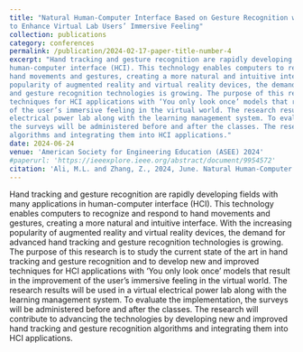 ```yaml
---
title: "Natural Human-Computer Interface Based on Gesture Recognition with YOLO
to Enhance Virtual Lab Users’ Immersive Feeling"
collection: publications
category: conferences
permalink: /publication/2024-02-17-paper-title-number-4
excerpt: "Hand tracking and gesture recognition are rapidly developing fields with many applications in
human-computer interface (HCI). This technology enables computers to recognize and respond to
hand movements and gestures, creating a more natural and intuitive interface. With the increasing
popularity of augmented reality and virtual reality devices, the demand for advanced hand tracking
and gesture recognition technologies is growing. The purpose of this research is to study the current state of the art in hand tracking and gesture recognition and to develop new and improved
techniques for HCI applications with ‘You only look once’ models that result in the improvement
of the user’s immersive feeling in the virtual world. The research results will be used in a virtual
electrical power lab along with the learning management system. To evaluate the implementation,
the surveys will be administered before and after the classes. The research will contribute to advancing the technologies by developing new and improved hand tracking and gesture recognition
algorithms and integrating them into HCI applications."
date: 2024-06-24
venue: 'American Society for Engineering Education (ASEE) 2024'
#paperurl: 'https://ieeexplore.ieee.org/abstract/document/9954572'
citation: 'Ali, M.L. and Zhang, Z., 2024, June. Natural Human-Computer Interface Based on Gesture Recognition with YOLO to Enhance Virtual Lab Users’ Immersive Feeling. In Proceedings of the 2024 ASEE Annual Conference & Exposition, Portland, OR, USA (pp. 23-26).'
---
```


Hand tracking and gesture recognition are rapidly developing fields with many applications in
human-computer interface (HCI). This technology enables computers to recognize and respond to
hand movements and gestures, creating a more natural and intuitive interface. With the increasing
popularity of augmented reality and virtual reality devices, the demand for advanced hand tracking
and gesture recognition technologies is growing. The purpose of this research is to study the current state of the art in hand tracking and gesture recognition and to develop new and improved
techniques for HCI applications with ‘You only look once’ models that result in the improvement
of the user’s immersive feeling in the virtual world. The research results will be used in a virtual
electrical power lab along with the learning management system. To evaluate the implementation,
the surveys will be administered before and after the classes. The research will contribute to advancing the technologies by developing new and improved hand tracking and gesture recognition
algorithms and integrating them into HCI applications.

<!-- ![Gesture Detection Architecture](ThreeStepProcess.png)
*Figure 1: System architecture for YOLO-based gesture recognition.* -->